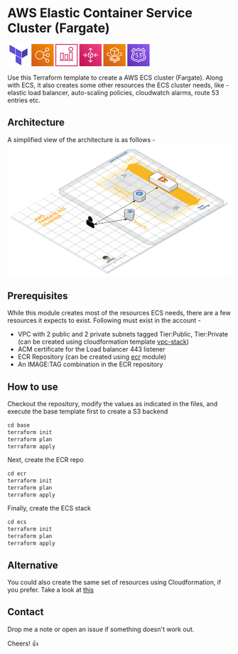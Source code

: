# AWS Elastic Container Service Cluster (Fargate)

![terraform](https://github.com/abiydv/ref-docs/blob/master/images/logos/terraform_small.png)
![elb](https://github.com/abiydv/ref-docs/blob/master/images/logos/aws-elb_small.png)
![cw-alarm](https://github.com/abiydv/ref-docs/blob/master/images/logos/aws-cwalarm_small.png)
![autoscaling](https://github.com/abiydv/ref-docs/blob/master/images/logos/aws-autoscaling_small.png)
![ecs-fargate](https://github.com/abiydv/ref-docs/blob/master/images/logos/aws-ecs-fargate_small.png)
![r53](https://github.com/abiydv/ref-docs/blob/master/images/logos/aws-r53_small.png)

Use this Terraform template to create a AWS ECS cluster (Fargate). Along with ECS, it also creates some other resources the ECS cluster needs, like - elastic load balancer, auto-scaling policies, cloudwatch alarms, route 53 entries etc.

## Architecture
A simplified view of the architecture is as follows - 
![arch](https://github.com/abiydv/ref-docs/blob/master/images/arch/ARCH_GH.png)

## Prerequisites
While this module creates most of the resources ECS needs, there are a few resources it expects to exist.
Following must exist in the account - 
 - VPC with 2 public and 2 private subnets tagged Tier:Public, Tier:Private (can be created using cloudformation template [vpc-stack](https://github.com/abiydv/cloudformation/tree/master/vpc))
 - ACM certificate for the Load balancer 443 listener
 - ECR Repository (can be created using [ecr](https://github.com/abiydv/terraform/tree/master/ecr) module)
 - An IMAGE:TAG combination in the ECR repository

## How to use

Checkout the repository, modify the values as indicated in the files, and execute the base template first to create a S3 backend
```
cd base
terraform init
terraform plan
terraform apply
```
Next, create the ECR repo 
```
cd ecr
terraform init
terraform plan
terraform apply
```
Finally, create the ECS stack
```
cd ecs
terraform init
terraform plan
terraform apply
```

## Alternative
You could also create the same set of resources using Cloudformation, if you prefer. Take a look at [this](https://github.com/abiydv/cloudformation/tree/master/ecs)

## Contact
Drop me a note or open an issue if something doesn't work out. 

Cheers! :thumbsup:
